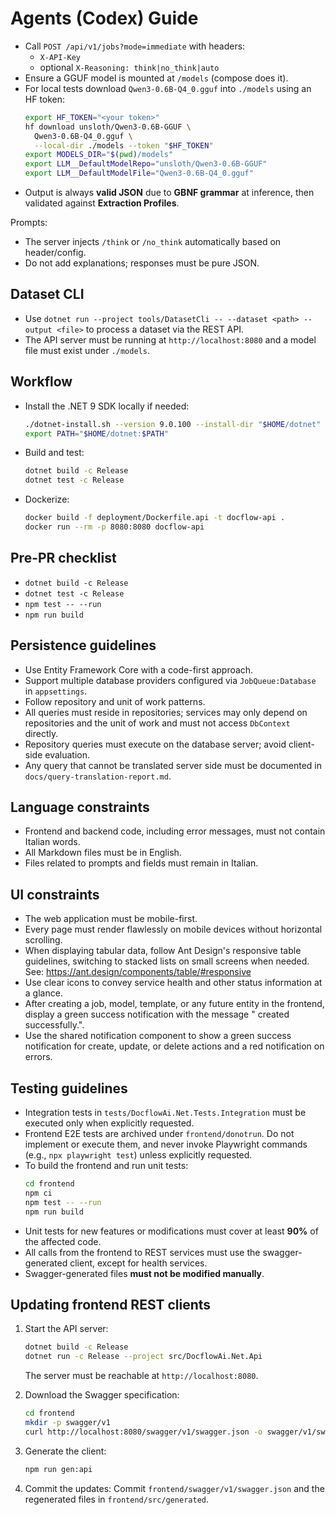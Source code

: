 # Agents (Codex) Guide

- Call `POST /api/v1/jobs?mode=immediate` with headers:
  - `X-API-Key`
  - optional `X-Reasoning: think|no_think|auto`
- Ensure a GGUF model is mounted at `/models` (compose does it).
- For local tests download `Qwen3-0.6B-Q4_0.gguf` into `./models` using an HF token:
  ```bash
  export HF_TOKEN="<your token>"
  hf download unsloth/Qwen3-0.6B-GGUF \
    Qwen3-0.6B-Q4_0.gguf \
    --local-dir ./models --token "$HF_TOKEN"
  export MODELS_DIR="$(pwd)/models"
  export LLM__DefaultModelRepo="unsloth/Qwen3-0.6B-GGUF"
  export LLM__DefaultModelFile="Qwen3-0.6B-Q4_0.gguf"
  ```
- Output is always **valid JSON** due to **GBNF grammar** at inference, then validated against **Extraction Profiles**.

Prompts:
- The server injects `/think` or `/no_think` automatically based on header/config.
- Do not add explanations; responses must be pure JSON.

## Dataset CLI
- Use `dotnet run --project tools/DatasetCli -- --dataset <path> --output <file>` to process a dataset via the REST API.
- The API server must be running at `http://localhost:8080` and a model file must exist under `./models`.
## Workflow

- Install the .NET 9 SDK locally if needed:
  ```bash
  ./dotnet-install.sh --version 9.0.100 --install-dir "$HOME/dotnet"
  export PATH="$HOME/dotnet:$PATH"
  ```
- Build and test:
  ```bash
  dotnet build -c Release
  dotnet test -c Release
  ```
- Dockerize:
  ```bash
  docker build -f deployment/Dockerfile.api -t docflow-api .
  docker run --rm -p 8080:8080 docflow-api
  ```

## Pre-PR checklist
- `dotnet build -c Release`
- `dotnet test -c Release`
- `npm test -- --run`
- `npm run build`

## Persistence guidelines
- Use Entity Framework Core with a code-first approach.
- Support multiple database providers configured via `JobQueue:Database` in `appsettings`.
- Follow repository and unit of work patterns.
- All queries must reside in repositories; services may only depend on repositories and the unit of work and must not access `DbContext` directly.
- Repository queries must execute on the database server; avoid client-side evaluation.
- Any query that cannot be translated server side must be documented in `docs/query-translation-report.md`.

## Language constraints

- Frontend and backend code, including error messages, must not contain Italian words.
- All Markdown files must be in English.
- Files related to prompts and fields must remain in Italian.

## UI constraints

- The web application must be mobile-first.
- Every page must render flawlessly on mobile devices without horizontal scrolling.
- When displaying tabular data, follow Ant Design's responsive table guidelines, switching to stacked lists on small screens when needed. See: https://ant.design/components/table/#responsive
- Use clear icons to convey service health and other status information at a glance.
- After creating a job, model, template, or any future entity in the frontend, display a green success notification with the message "<Entity> created successfully.".
- Use the shared notification component to show a green success notification for create, update, or delete actions and a red notification on errors.

## Testing guidelines
- Integration tests in `tests/DocflowAi.Net.Tests.Integration` must be executed only when explicitly requested.
- Frontend E2E tests are archived under `frontend/donotrun`. Do not implement or execute them, and never invoke Playwright commands (e.g., `npx playwright test`) unless explicitly requested.
- To build the frontend and run unit tests:
  ```bash
  cd frontend
  npm ci
  npm test -- --run
  npm run build
  ```
- Unit tests for new features or modifications must cover at least **90%** of the affected code.
- All calls from the frontend to REST services must use the swagger-generated client, except for health services.
- Swagger-generated files **must not be modified manually**.
## Updating frontend REST clients
1. Start the API server:
   ```bash
   dotnet build -c Release
   dotnet run -c Release --project src/DocflowAi.Net.Api
   ```
   The server must be reachable at `http://localhost:8080`.

2. Download the Swagger specification:
   ```bash
   cd frontend
   mkdir -p swagger/v1
   curl http://localhost:8080/swagger/v1/swagger.json -o swagger/v1/swagger.json
   ```

3. Generate the client:
   ```bash
   npm run gen:api
   ```

4. Commit the updates:
   Commit `frontend/swagger/v1/swagger.json` and the regenerated files in `frontend/src/generated`.

